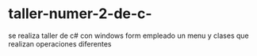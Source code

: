 # taller-numer-2-de-c-
se realiza taller de c# con windows form empleado un menu y clases que realizan operaciones diferentes

